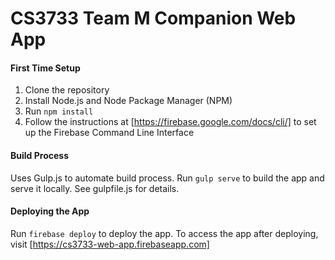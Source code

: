 # CS3733 Team M Companion Web App
#### First Time Setup
1. Clone the repository
2. Install Node.js and Node Package Manager (NPM)
3. Run `npm install`
4. Follow the instructions at [https://firebase.google.com/docs/cli/] to set up the Firebase Command Line Interface

#### Build Process
Uses Gulp.js to automate build process. 
Run `gulp serve` to build the app and serve it locally. 
See gulpfile.js for details.

#### Deploying the App
Run `firebase deploy` to deploy the app. 
To access the app after deploying, visit [https://cs3733-web-app.firebaseapp.com]
